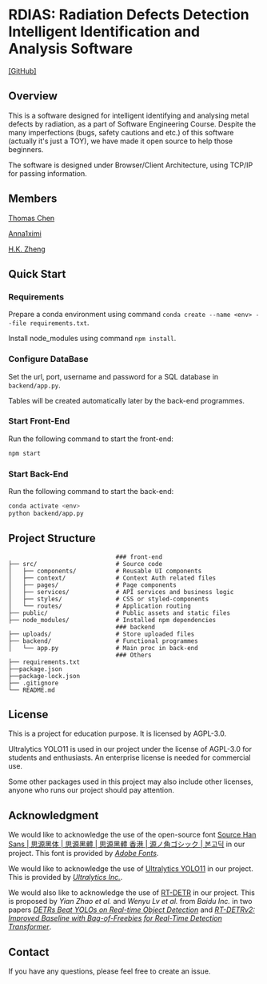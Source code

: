 # RDIAS: Radiation Defects Detection Intelligent Identification and Analysis Software 

[[GitHub]](https://github.com/tthac09/RDIAS)

## Overview

This is a software designed for intelligent identifying and analysing metal defects by radiation, as a part of Software Engineering Course. Despite the many imperfections (bugs, safety cautions and etc.) of this software (actually it's just a TOY), we have made it open source to help those beginners.

The software is designed under Browser/Client Architecture, using TCP/IP for passing information.

## Members

[Thomas Chen](https://github.com/tthac09/)

[Anna1ximi](https://github.com/Anna1ximi)

[H.K. Zheng](https://github.com/dt-3t)

## Quick Start

### Requirements

Prepare a conda environment using command `conda create --name <env> --file requirements.txt`.

Install node_modules using command `npm install`.

### Configure DataBase

Set the url, port, username and password for a SQL database in `backend/app.py`.

Tables will be created automatically later by the back-end programmes.

### Start Front-End

Run the following command to start the front-end:

```bash
npm start
```

### Start Back-End

Run the following command to start the back-end:

```bash
conda activate <env>
python backend/app.py
```

## Project Structure
```
                              ### front-end
├── src/                      # Source code
│   ├── components/           # Reusable UI components
│   ├── context/              # Context Auth related files
│   ├── pages/                # Page components
│   ├── services/             # API services and business logic
│   ├── styles/               # CSS or styled-components
│   └── routes/               # Application routing
├── public/                   # Public assets and static files
├── node_modules/             # Installed npm dependencies
                              ### backend
├── uploads/                  # Store uploaded files
├── backend/                  # Functional programmes
│   └── app.py                # Main proc in back-end
                              ### Others
├── requirements.txt
├──package.json
├──package-lock.json
├── .gitignore                 
└── README.md                 
```

## License

This is a project for education purpose. It is licensed by AGPL-3.0. 

Ultralytics YOLO11 is used in our project under the license of AGPL-3.0 for students and enthusiasts. An enterprise license is needed for commercial use.

Some other packages used in this project may also include other licenses, anyone who runs our project should pay attention.

## Acknowledgment

We would like to acknowledge the use of the open-source font [Source Han Sans | 思源黑体 | 思源黑體 | 思源黑體 香港 | 源ノ角ゴシック | 본고딕](https://github.com/adobe-fonts/source-han-sans/) in our project. This font is provided by [*Adobe Fonts*](https://github.com/adobe-fonts).

We would like to acknowledge the use of [Ultralytics YOLO11](https://github.com/ultralytics/ultralytics) in our project. This is provided by [*Ultralytics Inc.*](https://www.ultralytics.com/).

We would also like to acknowledge the use of [RT-DETR](https://github.com/lyuwenyu/RT-DETR) in our project. This is proposed by *Yian Zhao et al.* and *Wenyu Lv et al.* from *Baidu Inc.* in two papers [*DETRs Beat YOLOs on Real-time Object Detection*](https://arxiv.org/abs/2304.08069) and [*RT-DETRv2: Improved Baseline with Bag-of-Freebies for Real-Time Detection Transformer*](https://arxiv.org/abs/2407.17140).

## Contact

If you have any questions, please feel free to create an issue.
